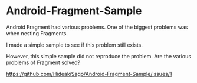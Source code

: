 # Android-Fragment-Sample

Android Fragment had various problems.
One of the biggest problems was when nesting Fragments.

I made a simple sample to see if this problem still exists.

However, this simple sample did not reproduce the problem.
Are the various problems of Fragment solved?

https://github.com/HideakiSago/Android-Fragment-Sample/issues/1
